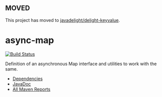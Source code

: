 ## MOVED

This project has moved to [javadelight/delight-keyvalue](https://github.com/javadelight/delight-keyvalue).

async-map
=========

[![Build Status](https://travis-ci.org/mxro/async-map.svg?branch=master)](https://travis-ci.org/mxro/async-map)

Definition of an asynchronous Map interface and utilities to work with the same.

- [Dependencies](http://modules.appjangle.com/async-map/latest/dependencies.html)
- [JavaDoc](http://modules.appjangle.com/async-map/latest/apidocs/index.html)
- [All Maven Reports](http://modules.appjangle.com/async-map/latest/project-reports.html)
